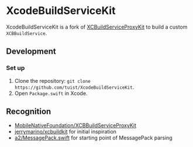 # XcodeBuildServiceKit

XcodeBuildServiceKit is a fork of [XCBuildServiceProxyKit](https://github.com/MobileNativeFoundation/XCBBuildServiceProxyKit) to build a custom `XCBBuildService`.

## Development

### Set up

1. Clone the repository: `git clone https://github.com/tuist/XcodeBuildServiceKit`.
2. Open `Package.swift` in Xcode.

## Recognition

- [MobileNativeFoundation/XCBBuildServiceProxyKit](https://github.com/MobileNativeFoundation/XCBBuildServiceProxyKit)
- [jerrymarino/xcbuildkit](https://github.com/jerrymarino/xcbuildkit) for
  initial inspiration
- [a2/MessagePack.swift](https://github.com/a2/MessagePack.swift) for starting
  point of MessagePack parsing

